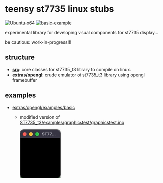 # teensy st7735 linux stubs
[![Ubuntu-x64](https://github.com/newdigate/teensy-st7735-linux-stubs/workflows/Ubuntu-x64/badge.svg)](https://github.com/newdigate/teensy-st7735-linux-stubs/actions)
[![basic-example](https://github.com/newdigate/teensy-st7735-linux-stubs/workflows/basic-example/badge.svg)](https://github.com/newdigate/teensy-st7735-linux-stubs/actions?query=workflow%3Abasic-example)

experimental library for developing visual components for st7735 display... 

be cautious: work-in-progress!!! 

## structure
* **[src](src)**: core classes for st7735_t3 library to compile on linux.
* **[extras/opengl](extras/opengl)**: crude emulator of st7735_t3 library using opengl framebuffer

## examples
* [extras/opengl/examples/basic](https://github.com/newdigate/teensy-st7735-linux-stubs/tree/main/extras/opengl/examples/basic) 
  * modified version of [ST7735_t3/examples/graphicstest/graphicstest.ino](https://github.com/PaulStoffregen/ST7735_t3/blob/master/examples/graphicstest/graphicstest.ino)
  
    ![opengl emulator](docs/graphicstest.gif)


